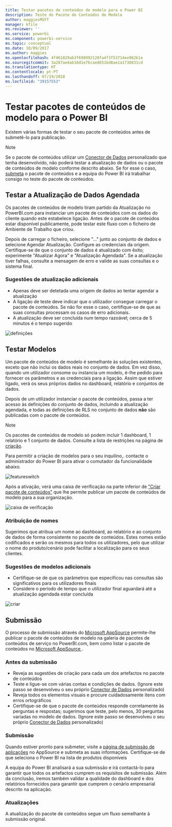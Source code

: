 ```yaml
---
title: Testar pacotes de conteúdos de modelo para o Power BI
description: Teste do Pacote de Conteúdos de Modelo
author: maggiesMSFT
manager: kfile
ms.reviewer: ''
ms.service: powerbi
ms.component: powerbi-service
ms.topic: conceptual
ms.date: 10/09/2017
ms.author: maggies
ms.openlocfilehash: 4f461029ab3f698992128fa4f3f53714ee962b1e
ms.sourcegitcommit: 3a287ae4ab16d1e76caed651bd8ae1a1738831cd
ms.translationtype: HT
ms.contentlocale: pt-PT
ms.lasthandoff: 07/19/2018
ms.locfileid: "39157553"
---
```

# <a name="testing-template-content-packs-for-power-bi"></a>Testar pacotes de conteúdos de modelo para o Power BI
Existem várias formas de testar o seu pacote de conteúdos antes de submetê-lo para publicação.  

> [!NOTE]
> Se o pacote de conteúdos utilizar um [Conector de Dados](https://aka.ms/DataConnectors) personalizado que tenha desenvolvido, não poderá testar a atualização de dados ou o pacote de conteúdos de modelo conforme descrito abaixo. Se for esse o caso, [submeta](#submission) o pacote de conteúdos e a equipa do Power BI irá trabalhar consigo no teste do pacote de conteúdos.
> 
> 

## <a name="testing-scheduled-data-refresh"></a>Testar a Atualização de Dados Agendada
Os pacotes de conteúdos de modelo tiram partido da Atualização no PowerBI.com para instanciar um pacote de conteúdos com os dados do cliente quando este estabelece ligação. Antes de o pacote de conteúdos estar disponível publicamente, pode testar este fluxo com o ficheiro de Ambiente de Trabalho que criou.

Depois de carregar o ficheiro, selecione "..." junto ao conjunto de dados e selecione Agendar Atualização. Configure as credenciais da origem. Certifique-se de que o conjunto de dados é atualizado com êxito; experimente "Atualizar Agora" e "Atualização Agendada". Se a atualização tiver falhas, consulte a mensagem de erro e valide as suas consultas e o sistema final.

### <a name="additional-refresh-tips"></a>Sugestões de atualização adicionais
* Apenas deve ser detetada uma origem de dados ao tentar agendar a atualização  
* A ligação de teste deve indicar que o utilizador consegue carregar o pacote de conteúdos. Se não for esse o caso, certifique-se de que as suas consultas processam os casos de erro adicionais.  
* A atualização deve ser concluída num tempo razoável; cerca de 5 minutos é o tempo sugerido  

![definições](media/template-content-pack-testing/scheduledrefresh.png)

<a name="templates"></a>

## <a name="testing-templates"></a>Testar Modelos
Um pacote de conteúdos de modelo é semelhante às soluções existentes, exceto que não inclui os dados reais no conjunto de dados. Em vez disso, quando um utilizador consome ou instancia um modelo, é-lhe pedido para fornecer os parâmetros e as credenciais para a ligação. Assim que estiver ligado, verá os seus próprios dados no dashboard, relatório e conjuntos de dados. 

Depois de um utilizador instanciar o pacote de conteúdos, passa a ter acesso às definições do conjunto de dados, incluindo a atualização agendada, e todas as definições de RLS no conjunto de dados **não** são publicadas com o pacote de conteúdos.  

> [!NOTE]
> Os pacotes de conteúdos de modelo só podem incluir 1 dashboard, 1 relatório e 1 conjunto de dados. Consulte a lista de restrições na página de [criação](template-content-pack-authoring.md#restrictions). 
> 
> 

Para permitir a criação de modelos para o seu inquilino,. contacte o administrador do Power BI para ativar o comutador da funcionalidade abaixo. 

![featureswitch](media/template-content-pack-testing/featureswitch.png)

Após a ativação, verá uma caixa de verificação na parte inferior de ["Criar pacote de conteúdos"](https://app.powerbi.com/groups/me/publish-content/) que lhe permite publicar um pacote de conteúdos de modelo para a sua organização. 

![caixa de verificação](media/template-content-pack-testing/checkbox.png)

### <a name="naming"></a>Atribuição de nomes
Sugerimos que atribua um nome ao dashboard, ao relatório e ao conjunto de dados de forma consistente no pacote de conteúdos. Estes nomes estão codificados e serão os mesmos para todos os utilizadores, pelo que utilizar o nome do produto/cenário pode facilitar a localização para os seus clientes.

### <a name="additional-template-tips"></a>Sugestões de modelos adicionais
* Certifique-se de que os parâmetros que especificou nas consultas são significativos para os utilizadores finais
* Considere o período de tempo que o utilizador final aguardará até a atualização agendada estar concluída

![criar](media/template-content-pack-testing/createtemplate.png)

<a name="submission"></a>

## <a name="submission"></a>Submissão
O processo de submissão através do [Microsoft AppSource](https://appsource.microsoft.com/en-us/partners/list-an-app) permite-lhe publicar o pacote de conteúdos de modelo na galeria de pacotes de conteúdos de serviço no PowerBI.com, bem como listar o pacote de conteúdos no [Microsoft AppSource ](http://appsource.microsoft.com).

### <a name="before-submission"></a>Antes da submissão
* Reveja as sugestões de criação para cada um dos artefactos no pacote de conteúdos
* Teste e ligue-se com várias contas e condições de dados. (Ignore este passo se desenvolveu o seu próprio [Conector de Dados](https://aka.ms/DataConnectors) personalizado)
* Reveja todos os elementos visuais e procure cuidadosamente itens com erros ortográficos
* Certifique-se de que o pacote de conteúdos responde corretamente às perguntas e respostas; sugerimos que teste, pelo menos, 30 perguntas variadas no modelo de dados. (Ignore este passo se desenvolveu o seu próprio [Conector de Dados](https://aka.ms/DataConnectors) personalizado)

### <a name="submission"></a>Submissão
Quando estiver pronto para submeter, visite a [página de submissão de aplicações](https://appsource.microsoft.com/en-us/partners/list-an-app) no AppSource e submeta as suas informações. Certifique-se de que seleciona o Power BI na lista de produtos disponíveis

A equipa do Power BI analisará a sua submissão e irá contactá-lo para garantir que todos os artefactos cumprem os requisitos de submissão. Além da conclusão, iremos também validar a qualidade do dashboard e dos relatórios fornecidos para garantir que cumprem o cenário empresarial descrito na aplicação.

### <a name="updates"></a>Atualizações
A atualização do pacote de conteúdos segue um fluxo semelhante à submissão original. 


